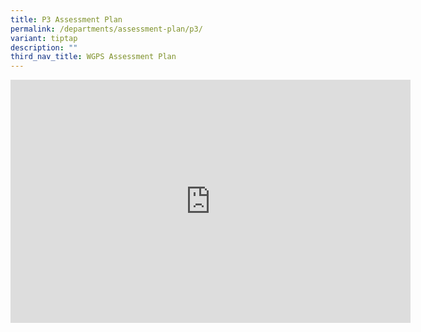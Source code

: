 ```yaml
---
title: P3 Assessment Plan
permalink: /departments/assessment-plan/p3/
variant: tiptap
description: ""
third_nav_title: WGPS Assessment Plan
---
```

<div class="iframe-wrapper"><iframe height="389" width="640" allowfullscreen="true" frameborder="0" src="https://docs.google.com/presentation/d/e/2PACX-1vSoHPQceIzsI-4l0--6kNAxloVQrKGZEnP0R2ghBtX0xc4MBwNKzoo9kT_8mgn-1g/embed?start=false&amp;loop=false&amp;delayms=3000"></iframe></div><p></p>